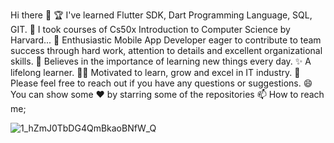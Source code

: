 Hi there 👋
🏆 I've learned Flutter SDK, Dart Programming Language, SQL, GIT.
🌱 I took courses of Cs50x Introduction to Computer Science by Harvard...
👯 Enthusiastic Mobile App Developer eager to contribute to team success through hard work, attention to details and excellent organizational skills.
📝 Believes in the importance of learning new things every day.
✨ A lifelong learner.
👨‍💻 Motivated to learn, grow and excel in IT industry.
💬 Please feel free to reach out if you have any questions or suggestions.
😄 You can show some ❤️   by starring some of the repositories
📫 How to reach me;

![1_hZmJ0TbDG4QmBkaoBNfW_Q](https://user-images.githubusercontent.com/95919248/158037908-190eb385-afe5-49e4-8194-655ea356d38f.png)
